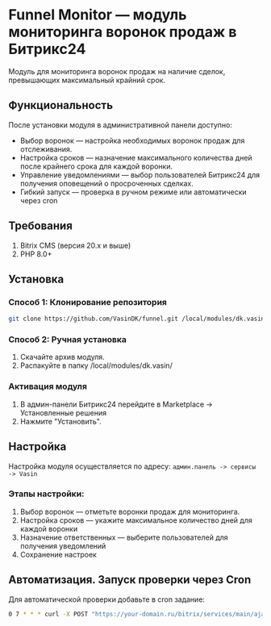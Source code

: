 # Funnel Monitor — модуль мониторинга воронок продаж в Битрикс24

Модуль для мониторинга воронок продаж на наличие сделок, превышающих максимальный крайний срок.

## Функциональность
После установки модуля в административной панели доступно:
- Выбор воронок — настройка необходимых воронок продаж для отслеживания.
- Настройка сроков — назначение максимального количества дней после крайнего срока для каждой воронки.
- Управление уведомлениями — выбор пользователей Битрикс24 для получения оповещений о просроченных сделках.
- Гибкий запуск — проверка в ручном режиме или автоматически через cron

## Требования

1. Bitrix CMS (версия 20.x и выше) 
2. PHP 8.0+

## Установка

### Способ 1: Клонирование репозитория
```bash
git clone https://github.com/VasinDK/funnel.git /local/modules/dk.vasin/
```

### Способ 2: Ручная установка
1. Скачайте архив модуля.
2. Распакуйте в папку /local/modules/dk.vasin/

### Активация модуля
1. В админ-панели Битрикс24 перейдите в Marketplace → Установленные решения
2. Нажмите "Установить".

## Настройка
Настройка модуля осуществляется по адресу: `админ.панель -> сервисы -> Vasin`

### Этапы настройки:
1. Выбор воронок — отметьте воронки продаж для мониторинга.
2. Настройка сроков — укажите максимальное количество дней для каждой воронки
3. Назначение ответственных — выберите пользователей для получения уведомлений
4. Сохранение настроек

## Автоматизация. Запуск проверки через Cron
Для автоматической проверки добавьте в cron задание:
```bash
0 7 * * * curl -X POST "https://your-domain.ru/bitrix/services/main/ajax.php?action=dk:vasin.funnelMonitorController.check"
```
